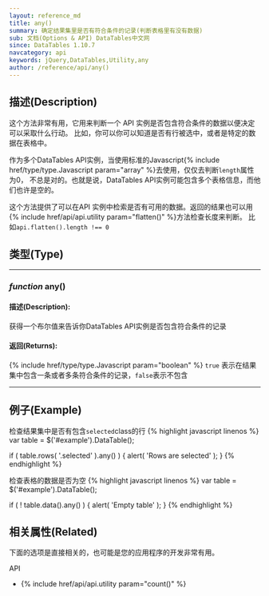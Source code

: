 ```yaml
---
layout: reference_md
title: any()
summary: 确定结果集里是否有符合条件的记录(判断表格里有没有数据)
sub: 文档(Options & API) DataTables中文网
since: DataTables 1.10.7
navcategory: api
keywords: jQuery,DataTables,Utility,any
author: /reference/api/any()
---
```


## 描述(Description)
这个方法非常有用，它用来判断一个 API 实例是否包含符合条件的数据以便决定可以采取什么行动。
比如，你可以你可以知道是否有行被选中，或者是特定的数据在表格中。

作为多个DataTables API实例，当使用标准的Javascript{% include href/type/type.Javascript param="array" %}去使用，仅仅去判断`length`属性为0，
不总是对的。也就是说，DataTables API实例可能包含多个表格信息，而他们也许是空的。

这个方法提供了可以在API 实例中检索是否有可用的数据。返回的结果也可以用 {% include href/api/api.utility param="flatten()" %}方法检查长度来判断。
比如`api.flatten().length !== 0`



## 类型(Type)

---

### _function_ any()

#### 描述(Description):
获得一个布尔值来告诉你DataTables API实例是否包含符合条件的记录

#### 返回(Returns):
{% include href/type/type.Javascript param="boolean" %}
`true` 表示在结果集中包含一条或者多条符合条件的记录，`false`表示不包含

---

## 例子(Example)
检查结果集中是否有包含`selected`class的行
{% highlight javascript linenos %}
var table = $('#example').DataTable();
 
if ( table.rows( '.selected' ).any() ) {
    alert( 'Rows are selected' );
}
{% endhighlight %}


检查表格的数据是否为空
{% highlight javascript linenos %}
var table = $('#example').DataTable();
 
if ( ! table.data().any() ) {
    alert( 'Empty table' );
}
{% endhighlight %}



## 相关属性(Related)
下面的选项是直接相关的，也可能是您的应用程序的开发非常有用。

API

- {% include href/api/api.utility param="count()" %}

